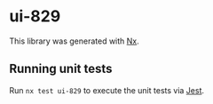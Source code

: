 # ui-829

This library was generated with [Nx](https://nx.dev).

## Running unit tests

Run `nx test ui-829` to execute the unit tests via [Jest](https://jestjs.io).
